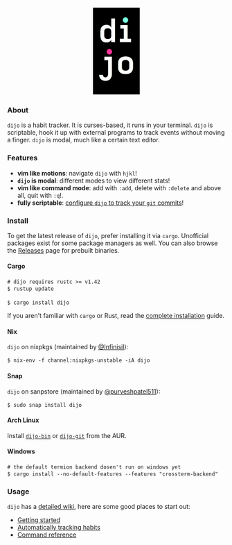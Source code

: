 <p align="center">
  <img height="200" src="./.github/assests/lz.png">
</p>

### About

`dijo` is a habit tracker. It is curses-based, it runs in
your terminal. `dijo` is scriptable, hook it up with external programs
to track events without moving a finger. `dijo` is modal,
much like a certain text editor.

### Features

- **vim like motions**: navigate `dijo` with `hjkl`!
- **`dijo` is modal**: different modes to view different
  stats!
- **vim like command mode**: add with `:add`, delete with
  `:delete` and above all, quit with `:q`!.
- **fully scriptable**: [configure `dijo` to
  track your `git` commits](https://github.com/NerdyPepper/dijo/wiki/Auto-Habits)!

### Install

To get the latest release of `dijo`, prefer installing it
via `cargo`. Unofficial packages exist for some package
managers as well. You can also browse the
[Releases](https://github.com/NerdyPepper/dijo/releases)
page for prebuilt binaries.

#### Cargo

```shell
# dijo requires rustc >= v1.42
$ rustup update

$ cargo install dijo
```

If you aren't familiar with `cargo` or Rust, read the [complete
installation](https://github.com/NerdyPepper/dijo/wiki/Install)
guide.

#### Nix

`dijo` on nixpkgs (maintained by [@Infinisil](https://github.com/Infinisil)):

```
$ nix-env -f channel:nixpkgs-unstable -iA dijo
```

#### Snap

`dijo` on sanpstore (maintained by [@purveshpatel511](https://github.com/purveshpatel511)):

```
$ sudo snap install dijo
```

#### Arch Linux

Install [`dijo-bin`](https://aur.archlinux.org/packages/dijo-bin/) or [`dijo-git`](https://aur.archlinux.org/packages/dijo-git) from the AUR.

#### Windows

```
# the default termion backend dosen't run on windows yet
$ cargo install --no-default-features --features "crossterm-backend"
```

### Usage

`dijo` has a [detailed
wiki](https://github.com/NerdyPepper/dijo/wiki/), here are
some good places to start out:

- [Getting started](https://github.com/NerdyPepper/dijo/wiki/Getting-Started)
- [Automatically tracking habits](https://github.com/NerdyPepper/dijo/wiki/Auto-Habits)
- [Command reference](https://github.com/NerdyPepper/dijo/wiki/Commands)
